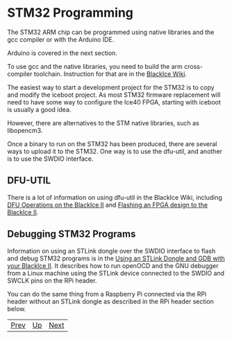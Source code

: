 # STM32 Programming

The STM32 ARM chip can be programmed using native libraries and the gcc compiler or with the Arduino IDE.

Arduino is covered in the next section.

To use gcc and the native libraries, you need to build the arm cross-compiler toolchain. Instruction for that are in the [BlackIce Wiki][].

The easiest way to start a development project for the STM32 is to copy and modify the iceboot project. As most STM32 firmware replacement will need to have some way to configure the Ice40 FPGA, starting with iceboot is usually a good idea.

However, there are alternatives to the STM native libraries, such as libopencm3.

Once a binary to run on the STM32 has been produced, there are several ways to upload it to the STM32. One way is to use the dfu-util, and another is to use the SWDIO interface.

[BlackIce Wiki]:						https://github.com/mystorm-org/BlackIce-II/wiki/Compiling-STM32-firmware

## DFU-UTIL

There is a lot of information on using dfu-util in the BlackIce Wiki, including [DFU Operations on the BlackIce II][] and [Flashing an FPGA design to the BlackIce II][].

[DFU Operations on the BlackIce II]:	https://github.com/mystorm-org/BlackIce-II/wiki/DFU-operations-on-the-BlackIce-II
[Flashing an FPGA design to the BlackIce II]:	https://github.com/mystorm-org/BlackIce-II/wiki/Flashing-an-FPGA-Design-to-the-BlackIce-II

## Debugging STM32 Programs

Information on using an STLink dongle over the SWDIO interface to flash and debug STM32 programs is in the [Using an STLink Dongle and GDB with your BlackIce II][]. It describes how to run openOCD and the GNU debugger from a Linux machine using the STLink device connected to the SWDIO and SWCLK pins on the RPi header.

You can do the same thing from a Raspberry Pi connected via the RPi header without an STLink dongle as described in the RPi header section below.

[Using an STLink Dongle and GDB with your BlackIce II]:	https://github.com/mystorm-org/BlackIce-II/wiki/Using-an-STLink-Dongle-and-GDB-with-your-BlackIce-II

|                        |                        |                        |
|------------------------|------------------------|------------------------|
|[Prev](../Actuators/Actuators.html)|[Up](..) |[Next](../MakingPmods/MakingPmods.html)|
